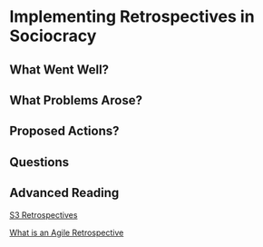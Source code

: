 # Implementing Retrospectives in Sociocracy

## What Went Well?

## What Problems Arose?

## Proposed Actions?

## Questions

## Advanced Reading

[S3 Retrospectives](https://patterns.sociocracy30.org/retrospective.html)

[What is an Agile Retrospective](https://www.teamretro.com/retrospectives/agile-retrospective)